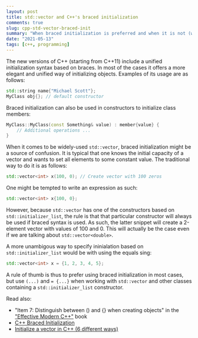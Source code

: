 ```yaml
---
layout: post
title: std::vector and C++'s braced initialization
comments: true
slug: cpp-std-vector-braced-init
summary: "When braced initialization is preferred and when it is not (when it comes to std::vector)."
date: "2021-05-13"
tags: [c++, programming]
---
```


The new versions of C++ (starting from C++11) include a unified initialization syntax based on braces. In most of the cases it offers a more elegant and unified way of initializing objects. Examples of its usage are as follows:

```c++
std::string name{"Michael Scott"}; 
MyClass obj{}; // default constructor
```

Braced initialization can also be used in constructors to initialize class members:

```c++
MyClass::MyClass(const Something& value) : member{value} {
    // Additional operations ...
} 
```

When it comes to be widely-used `std::vector`, braced initialization might be a source of confusion. It is typical that one knows the initial capacity of a vector and wants to set all elements to some constant value. The traditional way to do it is as follows:

```c++
std::vector<int> x(100, 0); // Create vector with 100 zeros
```

One might be tempted to write an expression as such:

```c++
std::vector<int> x{100, 0}; 
```

However, because `std::vector` has one of the constructors based on `std::initializer_list`, the rule is that that particular constructor will always be used if braced syntax is used. As such, the latter snippet will create a 2-element vector with values of 100 and 0. This will actually be the case even if we are talking about `std::vector<double>`. 

A more unambigous way to specify ininialation based on `std::initializer_list` would be with using the equals sing:

```c++
std::vector<int> x = {1, 2, 3, 4, 5}; 
```

A rule of thumb is thus to prefer using braced initialization in most cases, but use `(...)`  and `= {...}` when working with `std::vector` and other classes containing a `std::initializer_list` constructor. 

Read also:
- "Item 7: Distinguish between () and {} when creating objects" in the ["Effective Modern C++"](https://www.oreilly.com/library/view/effective-modern-c/9781491908419/) book
 - [C++ Braced Initialization](https://blog.quasardb.net/2017/03/05/cpp-braced-initialization)
 - [Initialize a vector in C++ (6 different ways)](https://www.geeksforgeeks.org/initialize-a-vector-in-cpp-different-ways/)